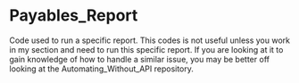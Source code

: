 # Payables_Report
Code used to run a specific report. This codes is not useful unless you work in my section and need to run this specific report. If you are looking at it to gain knowledge of how to handle a similar issue, you may be better off looking at the Automating_Without_API repository. 
